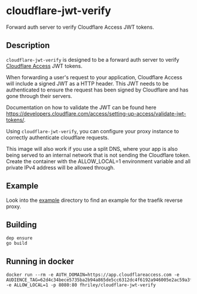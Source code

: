 # cloudflare-jwt-verify

Forward auth server to verify Cloudflare Access JWT tokens.

## Description

`cloudflare-jwt-verify` is designed to be a forward auth server to verify
[Cloudflare Access](https://teams.cloudflare.com/access)
JWT tokens.

When forwarding a user's request to your application, Cloudflare Access will include a signed JWT as a HTTP header.
This JWT needs to be authenticated to ensure the request has been signed by Cloudflare and has gone through their servers.

Documentation on how to validate the JWT can be found here
https://developers.cloudflare.com/access/setting-up-access/validate-jwt-tokens/.

Using `cloudflare-jwt-verify`, you can configure your proxy instance to correctly authenticate cloudflare requests.

This image will also work if you use a split DNS, where your app is also being served to an internal network
that is not sending the Cloudflare token. Create the container with the ALLOW_LOCAL=1 environment variable and all
private IPv4 address will be allowed through.

## Example

Look into the [example](example/) directory to find an example for the traefik reverse proxy.

## Building

    dep ensure
    go build

## Running in docker

    docker run --rm -e AUTH_DOMAIN=https://app.cloudflareaccess.com -e AUDIENCE_TAG=62d4c34bece5735ba2b94a865de5cc6312dc4f6192a946005e2ac59a3f4522d2 -e ALLOW_LOCAL=1 -p 8080:80 fhriley/cloudflare-jwt-verify